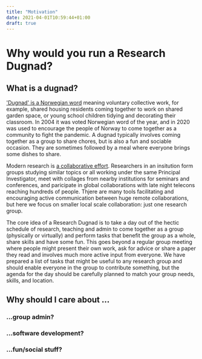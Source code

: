 ```yaml
---
title: "Motivation"
date: 2021-04-01T10:59:44+01:00
draft: true
---
```


# Why would you run a Research Dugnad?

## What is a dugnad?

['Dugnad' is a Norwegian word](https://en.wikipedia.org/wiki/Communal_work#Norway) meaning voluntary collective work, for example, shared housing residents coming together to work on  shared garden space, or young school children tidying and decorating their classroom. In 2004 it was voted Norwegian word of the year, and in 2020 was used to encourage the people of Norway to come together as a community to fight the pandemic. A dugnad typically involves coming together as a group to share chores, but is also a fun and sociable occasion. They are sometimes followed by a meal where everyone brings some dishes to share. 

Modern research is [a collaborative effort](https://www.nature.com/news/2008/081008/full/455720a.html). Researchers in an insitution form groups studying similar topics or all working under the same Principal Investigator, meet with collages from nearby institutions for seminars and conferences, and paricipate in global collaborations with late night telecons reaching hundreds of people. Thjere are many tools facilitating and encouraging active communication between huge remote collaborations, but here we focus on smaller local scale collaboration: just one research group.

The core idea of a Research Dugnad is to take a day out of the hectic schedule of research, teaching and admin to come together as a group (physically or virtually) and perform tasks that benefit the group as a whole, share skills and have some fun. This goes beyond a regular group meeting where people might present their own work, ask for advice or share a paper they read and involves much more active input from everyone. We have prepared a list of tasks that might be useful to any research group and should enable everyone in the group to contribute something, but the agenda for the day should be carefully planned to match your group needs, skills, and location.

## Why should I care about ...

### ...group admin?


### ...software development?


### ...fun/social stuff?

